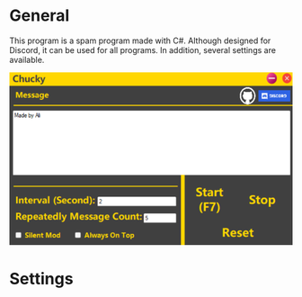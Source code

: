 # General

This program is a spam program made with C#. Although designed for Discord, it can be used for all programs. In addition, several settings are available.

![Screenshot](picture.png)

# Settings

